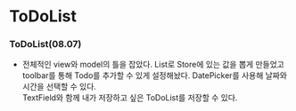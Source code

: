 # ToDoList

### ToDoList(08.07)

- 전체적인 view와 model의 틀을 잡았다.
List로 Store에 있는 값을 뽑게 만들었고
<br/>toolbar를 통해 Todo를 추가할 수 있게 설정해놨다. 
DatePicker를 사용해 날짜와 시간을 선택할 수 있다.
<br/>TextField와 함께 내가 저장하고 싶은 ToDoList를 저장할 수 있다.
